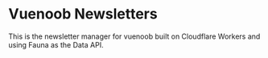 # Vuenoob Newsletters

This is the newsletter manager for vuenoob built on Cloudflare Workers and using Fauna as the Data API.